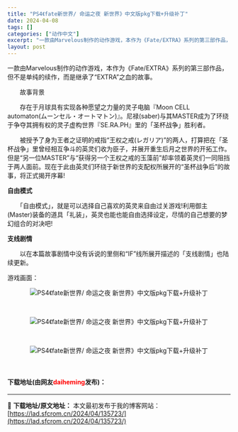 ```yaml
---
title: "PS4《fate新世界/ 命运之夜 新世界》中文版pkg下载+升级补丁"
date: 2024-04-08
tags: []
categories: ["动作中文"]
excerpt: "一款由Marvelous制作的动作游戏，本作为《Fate/EXTRA》系列的第三部作品，但不是单纯的续作，而是继承了&ldquo;EXTRA&rdquo;之血的故事。 　　故事背景 　　存在于月球具有实现各种愿望之力量的灵子电脑『Moon CELL automaton(ムーンセル・オートマトン)』。&hellip;"
layout: post
---
```


 <p>一款由Marvelous制作的动作游戏，本作为《Fate/EXTRA》系列的第三部作品，但不是单纯的续作，而是继承了&ldquo;EXTRA&rdquo;之血的故事。</p> <p>　　故事背景</p> <p>　　存在于月球具有实现各种愿望之力量的灵子电脑『Moon CELL automaton(ムーンセル・オートマトン)』。尼禄(saber)与其MASTER成为了环绕于争夺其拥有权的灵子虚构世界『SE.RA.PH』里的「圣杯战争」胜利者。</p> <p>　　被授予了身为王者之证明的戒指&ldquo;王权之戒(レガリア)&rdquo;的两人，打算把在「圣杯战争」里曾经相互争斗的英灵们收为臣子，并展开重生后月之世界的开拓工作。但是&ldquo;另一位MASTER&rdquo;与&ldquo;获得另一个王权之戒的玉藻前&rdquo;却率领着英灵们一同阻挡于两人面前。现在于此由英灵们环绕于新世界的支配权所展开的&ldquo;圣杯战争后&rdquo;的故事，将正式揭开序幕!</p> <p><strong>自由模式</strong></p> <p>　　「自由模式」，就是可以选择自己喜欢的英灵来自由过关游戏!利用御主(Master)装备的道具「礼装」，英灵也能也能自由选择设定，尽情的自己想要的梦幻组合的对决吧!</p> <p><strong>支线剧情</strong></p> <p>　　以在本篇故事剧情中没有诉说的里侧和&ldquo;IF&rdquo;线所展开描述的「支线剧情」也陆续更新。</p> <p>游戏画面：</p> <p align="center"><img border="0" src="https://lad.sfcrom.cn/wp-content/uploads/2024/04/20240408_6613583a02a76.webp" alt="PS4《fate新世界/ 命运之夜 新世界》中文版pkg下载+升级补丁" /></p> <p>&nbsp;</p> <p align="center"><img border="0" src="https://lad.sfcrom.cn/wp-content/uploads/2024/04/20240408_6613583a67672.webp" alt="PS4《fate新世界/ 命运之夜 新世界》中文版pkg下载+升级补丁" /></p> <p>&nbsp;</p> <p align="center"><img border="0" src="https://lad.sfcrom.cn/wp-content/uploads/2024/04/20240408_6613583acd989.webp" alt="PS4《fate新世界/ 命运之夜 新世界》中文版pkg下载+升级补丁" /></p> <p>&nbsp;</p> <p><h4>下载地址(由网友<font color="red">daiheming</font>发布)：</h4></p> 

---
📖 **下载地址/原文地址：** 本文最初发布于我的博客网站：[https://lad.sfcrom.cn/2024/04/135723/](https://lad.sfcrom.cn/2024/04/135723/)
